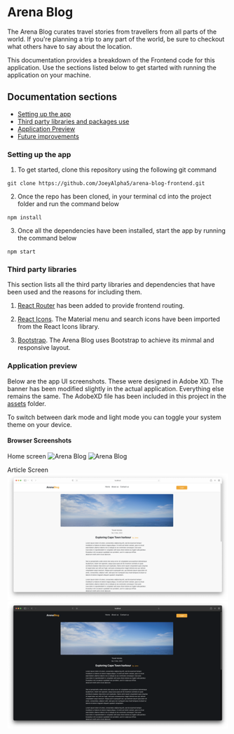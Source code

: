 # Arena Blog

The Arena Blog curates travel stories from travellers from all parts of the world. If you're planning a trip to any part of the world, be sure to checkout what others have to say about the location.

This documentation provides a breakdown of the Frontend code for this application. Use the sections listed below to get started with running the application on your machine.

## Documentation sections
- [Setting up the app](#setting-up-the-app)
- [Third party libraries and packages use](#third-party-libraries)
- [Application Preview](#application-preview)
- [Future improvements](#future-improvement)


### Setting up the app

1. To get started, clone this repository using the following git command
```
git clone https://github.com/JoeyAlpha5/arena-blog-frontend.git
```

2. Once the repo has been cloned, in your terminal cd into the project folder and run the command below

```
npm install
```

3. Once all the dependencies have been installed, start the app by running the command below

```
npm start
```


### Third party libraries

This section lists all the third party libraries and dependencies that have been used and the reasons for including them.

1. [React Router](https://reactrouter.com/) has been added to provide frontend routing.

2. [React Icons](https://react-icons.github.io/react-icons/). The Material menu and search icons have been imported from the React Icons library.

3. [Bootstrap](https://getbootstrap.com/). The Arena Blog uses Bootstrap to achieve its minmal and responsive layout.


### Application preview

Below are the app UI screenshots. These were designed in Adobe XD. The banner has been modified slightly in the actual application. Everything else remains the same. The AdobeXD file has been included in this project in the [assets](https://github.com/JoeyAlpha5/arena-blog-frontend/tree/development/src/assets) folder.

To switch between dark mode and light mode you can toggle your system theme on your device.


#### Browser Screenshots
Home screen
![Arena Blog](src/assets/screenshots/Home-light-mode.png?raw=true "Arena Blog - Home screen")
![Arena Blog](src/assets/screenshots/Home-dark-mode.png?raw=true "Arena Blog - Home screen")

Article Screen
![Arena Blog](src/assets/screenshots/Article-light-mode.png?raw=true "Arena Blog - Article screen")
![Arena Blog](src/assets/screenshots/Article-dark-mode.png?raw=true "Arena Blog - Article screen")

